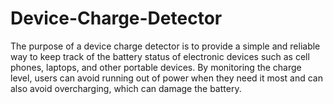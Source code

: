 # Device-Charge-Detector
The purpose of a device charge detector is to provide a simple and reliable way to keep track of the battery status of electronic devices such as cell phones, laptops, and other portable devices. By monitoring the charge level, users can avoid running out of power when they need it most and can also avoid overcharging, which can damage the battery.
